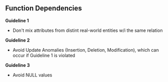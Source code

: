 ## Function Dependencies

__Guideline 1__
* Don't mix attributes from distint real-world entities w/i the same relation
  
__Guideline 2__
* Avoid Update Anomalies (Insertion, Deletion, Modification), which can occur if Guideline 1 is violated

__Guideline 3__
* Avoid NULL values

